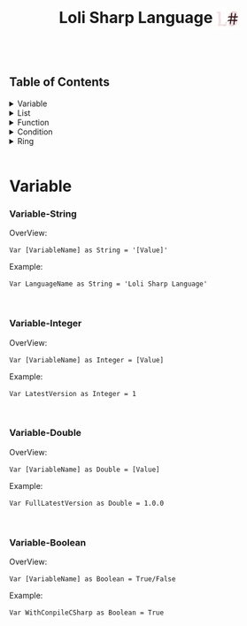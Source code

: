 <h1 align="center">Loli Sharp Language     <img align="center" img width="40" height="40"  src="/Pictures/LoliSharp.png"></h1>

<br>
<br>

## Table of Contents

<details>
<summary>Variable</summary>

- [String](#variable-string)
- [Integer](#variable-integer)
- [Double](#variable-double)
- [Boolean](#variable-boolean)

</details>

<details>
<summary>List</summary>

- [String](#)
- [Integer](#)
- [Double](#)
- [Boolean](#)

</details>

<details>
<summary>Function</summary>

- [String](#)
- [Integer](#)
- [Double](#)
- [Boolean](#)
- [Void](#)
- [List](#)

</details>

<details>
<summary>Condition</summary>

- [If](#)
- [Else](#)
- 
</details>

<details>
<summary>Ring</summary>

- [While](#)
- [For](#)
- [Foreach](#)

</details>

<br>

# Variable

### Variable-String

OverView:
  ```
  Var [VariableName] as String = '[Value]'
  ```
Example:
  ```
  Var LanguageName as String = 'Loli Sharp Language'
  ```

<br>

### Variable-Integer

OverView:
  ```
  Var [VariableName] as Integer = [Value]
  ```
Example:
  ```
  Var LatestVersion as Integer = 1
  ```

<br>

### Variable-Double

OverView:
  ```
  Var [VariableName] as Double = [Value]
  ```
Example:
  ```
  Var FullLatestVersion as Double = 1.0.0
  ```

<br>

### Variable-Boolean

OverView:
  ```
  Var [VariableName] as Boolean = True/False
  ```
Example:
  ```
  Var WithConpileCSharp as Boolean = True
  ```

<br>
